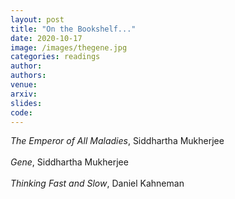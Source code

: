```yaml
---
layout: post
title: "On the Bookshelf..."
date: 2020-10-17
image: /images/thegene.jpg
categories: readings
author:
authors:
venue:
arxiv:
slides:
code:
---
```

*The Emperor of All Maladies*, Siddhartha Mukherjee\
\
*Gene*, Siddhartha Mukherjee\
\
*Thinking Fast and Slow*, Daniel Kahneman
